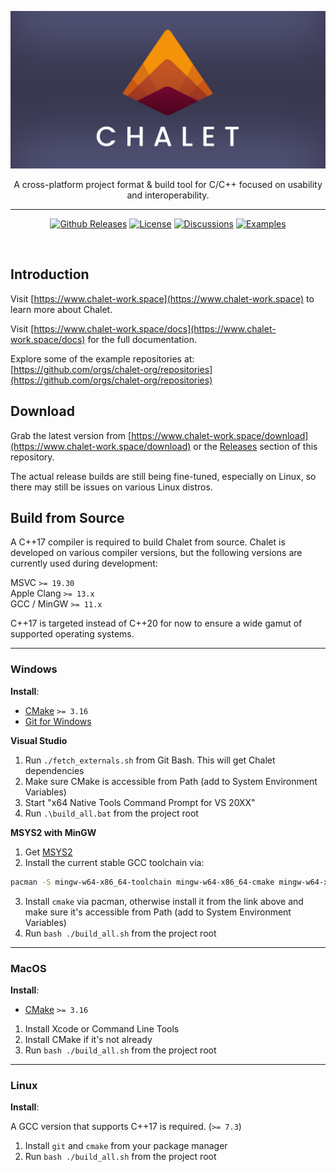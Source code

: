 
[![Chalet logo](chalet-banner.jpg)](https://www.chalet-work.space)


<div align="center">
<p>A cross-platform project format & build tool for C/C++ focused on usability and interoperability.</p>

<hr />

[![Github Releases](https://img.shields.io/github/v/release/chalet-org/chalet?style=for-the-badge&color=orange&labelColor=323232)](https://github.com/chalet-org/chalet/releases)
[![License](https://img.shields.io/badge/license-bsd3clause-orange.svg?style=for-the-badge&labelColor=323232)](https://github.com/chalet-org/chalet/blob/main/LICENSE.txt)
[![Discussions](https://img.shields.io/badge/-discussion-black?style=for-the-badge&color=323232)](https://github.com/chalet-org/chalet/discussions)
[![Examples](https://img.shields.io/badge/-examples-black?style=for-the-badge&color=323232)](https://github.com/orgs/chalet-org/repositories?q=chalet-example)

</div>

<br />

## Introduction

Visit [https://www.chalet-work.space](https://www.chalet-work.space) to learn more about Chalet.

Visit [https://www.chalet-work.space/docs](https://www.chalet-work.space/docs) for the full documentation.

Explore some of the example repositories at: [https://github.com/orgs/chalet-org/repositories](https://github.com/orgs/chalet-org/repositories)

## Download

Grab the latest version from [https://www.chalet-work.space/download](https://www.chalet-work.space/download) or the [Releases](https://github.com/chalet-org/chalet/releases) section of this repository.

The actual release builds are still being fine-tuned, especially on Linux, so there may still be issues on various Linux distros.

## Build from Source

A C++17 compiler is required to build Chalet from source. Chalet is developed on various compiler versions, but the following versions are currently used during development:

MSVC `>= 19.30`  
Apple Clang `>= 13.x`  
GCC / MinGW `>= 11.x`

C++17 is targeted instead of C++20 for now to ensure a wide gamut of supported operating systems.

---
### Windows

**Install**: 

* [CMake](https://cmake.org/download) `>= 3.16`
* [Git for Windows](https://gitforwindows.org)


**Visual Studio**

1. Run `./fetch_externals.sh` from Git Bash. This will get Chalet dependencies
2. Make sure CMake is accessible from Path (add to System Environment Variables)
3. Start "x64 Native Tools Command Prompt for VS 20XX"
4. Run `.\build_all.bat` from the project root

**MSYS2 with MinGW**

1. Get [MSYS2](https://www.msys2.org/)
2. Install the current stable GCC toolchain via:

```bash
pacman -S mingw-w64-x86_64-toolchain mingw-w64-x86_64-cmake mingw-w64-x86_64-ninja
```

3. Install `cmake` via pacman, otherwise install it from the link above and make sure it's accessible from Path (add to System Environment Variables)
4. Run `bash ./build_all.sh` from the project root

---
### MacOS

**Install**: 

* [CMake](https://cmake.org/download) `>= 3.16`

1. Install Xcode or Command Line Tools
2. Install CMake if it's not already
3. Run `bash ./build_all.sh` from the project root

---
### Linux

**Install**: 

A GCC version that supports C++17 is required. (`>= 7.3`)

1. Install `git` and `cmake` from your package manager
2. Run `bash ./build_all.sh` from the project root
